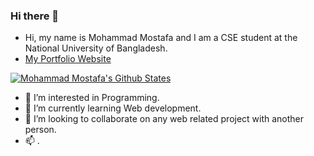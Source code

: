 ### Hi there 👋

- Hi, my name is Mohammad Mostafa and I am a CSE student at the National University of Bangladesh.
- [My Portfolio Website](https://www.mostafa.com)

[![Mohammad Mostafa's Github States](https://github-readme-stats.vercel.app/api?username=mohammad-mostafa94&show_icons=true&theme=dracula)](https://github.com/mohammad-mostafa94/github-readme-stats)
- 👀 I’m interested in Programming.
- 🌱 I’m currently learning Web development.
- 💞️ I’m looking to collaborate on any web related project with another person.
- 📫 .
<!---
mohammad-mostafa94/mohammad-mostafa94 is a ✨ special ✨ repository because its `README.md` (this file) appears on your GitHub profile.
You can click the Preview link to take a look at your changes.
--->
